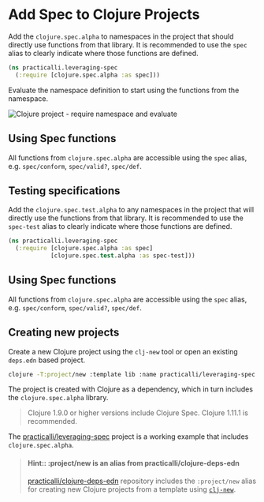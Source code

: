 # Add Spec to Clojure Projects

Add the `clojure.spec.alpha` to namespaces in the project that should directly use functions from that library.  It is recommended to use the `spec` alias to clearly indicate where those functions are defined.

```clojure
(ns practicalli.leveraging-spec
  (:require [clojure.spec.alpha :as spec]))
```

Evaluate the namespace definition to start using the functions from the namespace.

![Clojure project - require namespace and evaluate](/images/clojure-editor-spec-require-evaluated.png)


## Using Spec functions

All functions from `clojure.spec.alpha` are accessible using the `spec` alias, e.g. `spec/conform`, `spec/valid?`, `spec/def`.


## Testing specifications

Add the `clojure.spec.test.alpha` to any namespaces in the project that will directly use the functions from that library.  It is recommended to use the `spec-test` alias to clearly indicate where those functions are defined.

```clojure
(ns practicalli.leveraging-spec
  (:require [clojure.spec.alpha :as spec]
            [clojure.spec.test.alpha :as spec-test]))
```

## Using Spec functions

All functions from `clojure.spec.alpha` are accessible using the `spec` alias, e.g. `spec/conform`, `spec/valid?`, `spec/def`.


## Creating new projects

Create a new Clojure project using the `clj-new` tool or open an existing `deps.edn` based project.

```bash
clojure -T:project/new :template lib :name practicalli/leveraging-spec
```

The project is created with Clojure as a dependency, which in turn includes the `clojure.spec.alpha` library.

> Clojure 1.9.0 or higher versions include Clojure Spec.  Clojure 1.11.1 is recommended.

The [practicalli/leveraging-spec](https://github.com/practicalli/leveraging-spec) project is a working example that includes `clojure.spec.alpha`.

> #### Hint:: :project/new is an alias from practicalli/clojure-deps-edn
> [practicalli/clojure-deps-edn](https://github.com/practicalli/clojure-deps-edn#clojure-projects) repository includes the `:project/new` alias for creating new Clojure projects from a template using [`clj-new`](https://github.com/seancorfield/clj-new).
